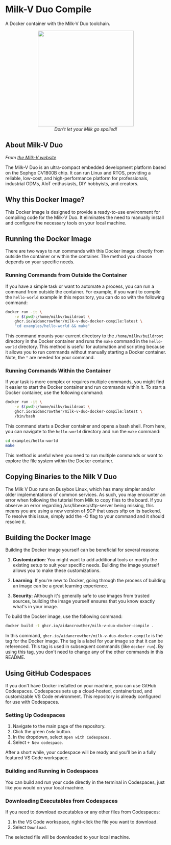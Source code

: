 # Milk-V Duo Compile

A Docker container with the Milk-V Duo toolchain.

<p align="center">
  <img src="https://milkv.io/assets/images/duo-v1.2-9bf1d36ef7632ffba032796978cda903.png" width="300">
  <br>
  <i>Don't let your Milk go spoiled!</i>
</p>

## About Milk-V Duo

*From [the Milk-V website](https://milkv.io/duo)*

The Milk-V Duo is an ultra-compact embedded development platform based on the
Sophgo CV1800B chip. It can run Linux and RTOS, providing a reliable, low-cost,
and high-performance platform for professionals, industrial ODMs, AIoT
enthusiasts, DIY hobbyists, and creators.

## Why this Docker Image?

This Docker image is designed to provide a ready-to-use environment for
compiling code for the Milk-V Duo. It eliminates the need to manually install
and configure the necessary tools on your local machine.

## Running the Docker Image

There are two ways to run commands with this Docker image: directly from outside
the container or within the container. The method you choose depends on your
specific needs.

### Running Commands from Outside the Container

If you have a simple task or want to automate a process, you can run a command
from outside the container. For example, if you want to compile the
`hello-world` example in this repository, you can do so with the following
command:

```bash
docker run -it \
    -v $(pwd):/home/milkv/buildroot \
    ghcr.io/aidancrowther/milk-v-duo-docker-compile:latest \
    "cd examples/hello-world && make"
```

This command mounts your current directory to the `/home/milkv/buildroot`
directory in the Docker container and runs the `make` command in the
`hello-world` directory. This method is useful for automation and scripting
because it allows you to run commands without manually starting a Docker
container. Note, the `"` are needed for your command.

### Running Commands Within the Container

If your task is more complex or requires multiple commands, you might find it
easier to start the Docker container and run commands within it. To start a
Docker container, use the following command:

```bash
docker run -it \
    -v $(pwd):/home/milkv/buildroot \
    ghcr.io/aidancrowther/milk-v-duo-docker-compile:latest \
    /bin/bash
```

This command starts a Docker container and opens a bash shell. From here, you
can navigate to the `hello-world` directory and run the `make` command:

```bash
cd examples/hello-world
make
```

This method is useful when you need to run multiple commands or want to explore
the file system within the Docker container.

## Copying Binaries to the Nilk V Duo

The Milk V Duo runs on Busybox Linux, which has many simpler and/or older 
implementations of common services. As such, you may encounter an error when following
the tutorial from Milk to copy files to the board. If you observe an error regarding 
/usr/libexec/sftp-server being missing, this means you are using a new version of 
SCP that usses sftp on its backend. To resolve this issue, simply add the -O flag to
your command and it should resolve it.

## Building the Docker Image

Building the Docker image yourself can be beneficial for several reasons:

1. **Customization**: You might want to add additional tools or modify the
   existing setup to suit your specific needs. Building the image yourself
   allows you to make these customizations.

2. **Learning**: If you're new to Docker, going through the process of building
   an image can be a great learning experience.

3. **Security**: Although it's generally safe to use images from trusted
   sources, building the image yourself ensures that you know exactly what's in
   your image.

To build the Docker image, use the following command:

```bash
docker build -t ghcr.io/aidancrowther/milk-v-duo-docker-compile .
```

In this command, `ghcr.io/aidancrowther/milk-v-duo-docker-compile` is the tag for the
Docker image. The tag is a label for your image so that it can be referenced.
This tag is used in subsequent commands (like `docker run`). By using this tag,
you don't need to change any of the other commands in this README.

## Using GitHub Codespaces

If you don't have Docker installed on your machine, you can use GitHub
Codespaces. Codespaces sets up a cloud-hosted, containerized, and customizable
VS Code environment. This repository is already configured for use with
Codespaces.

### Setting Up Codespaces

1. Navigate to the main page of the repository.
2. Click the green `Code` button.
3. In the dropdown, select `Open with Codespaces`.
4. Select `+ New codespace`.

After a short while, your codespace will be ready and you'll be in a fully
featured VS Code workspace.

### Building and Running in Codespaces

You can build and run your code directly in the terminal in Codespaces, just
like you would on your local machine.

### Downloading Executables from Codespaces

If you need to download executables or any other files from Codespaces:

1. In the VS Code workspace, right-click the file you want to download.
2. Select `Download`.

The selected file will be downloaded to your local machine.

